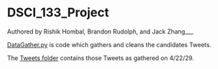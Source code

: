 # DSCI_133_Project

Authored by Rishik Hombal, Brandon Rudolph, and Jack Zhang___

[DataGather.py](https://github.com/blazepower/DSCI_133_Project/blob/master/DataGather.py) is code which gathers and cleans the candidates Tweets. 

The [Tweets folder](https://github.com/blazepower/DSCI_133_Project/tree/master/Tweets) contains those Tweets as gathered on 4/22/29.
